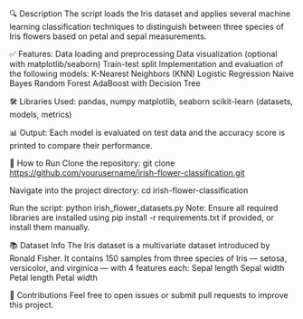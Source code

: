 🔍 Description
The script loads the Iris dataset and applies several machine learning classification techniques to distinguish between three species of Iris flowers based on petal and sepal measurements.

✅ Features:
Data loading and preprocessing
Data visualization (optional with matplotlib/seaborn)
Train-test split
Implementation and evaluation of the following models:
K-Nearest Neighbors (KNN)
Logistic Regression
Naive Bayes
Random Forest
AdaBoost with Decision Tree

🛠 Libraries Used:
pandas, numpy
matplotlib, seaborn
scikit-learn (datasets, models, metrics)

📊 Output:
Each model is evaluated on test data and the accuracy score is printed to compare their performance.

🚀 How to Run
Clone the repository:
git clone https://github.com/yourusername/irish-flower-classification.git

Navigate into the project directory:
cd irish-flower-classification

Run the script:
python irish_flower_datasets.py
Note: Ensure all required libraries are installed using pip install -r requirements.txt if provided, or install them manually.

📚 Dataset Info
The Iris dataset is a multivariate dataset introduced by Ronald Fisher. It contains 150 samples from three species of Iris — setosa, versicolor, and virginica — with 4 features each:
Sepal length
Sepal width
Petal length
Petal width

🤝 Contributions
Feel free to open issues or submit pull requests to improve this project.
